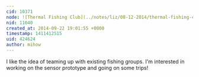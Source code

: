 ```yaml
---
cid: 10371
node: ![Thermal Fishing Club](../notes/liz/08-12-2014/thermal-fishing-club)
nid: 11040
created_at: 2014-09-22 19:01:55 +0000
timestamp: 1411412515
uid: 424624
author: mihow
---
```


I like the idea of teaming up with existing fishing groups. I'm interested in working on the sensor prototype and going on some trips!